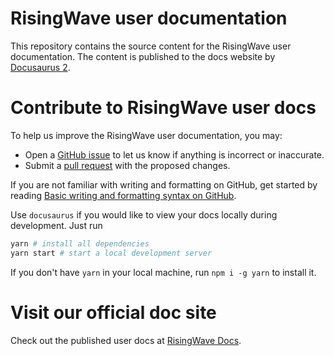 # RisingWave user documentation

This repository contains the source content for the RisingWave user documentation. The content is published to the docs website by [Docusaurus 2](https://docusaurus.io/).

# Contribute to RisingWave user docs

To help us improve the RisingWave user documentation, you may:

- Open a [GitHub issue](https://github.com/risingwavelabs/risingwave-docs/issues) to let us know if anything is incorrect or inaccurate.
- Submit a [pull request](https://github.com/risingwavelabs/risingwave-docs/pulls) with the proposed changes.

If you are not familiar with writing and formatting on GitHub, get started by reading [Basic writing and formatting syntax on GitHub](https://docs.github.com/en/get-started/writing-on-github/getting-started-with-writing-and-formatting-on-github/basic-writing-and-formatting-syntax).

Use `docusaurus` if you would like to view your docs locally during development. Just run

```sh 
yarn # install all dependencies
yarn start # start a local development server 
```

If you don't have `yarn` in your local machine, run `npm i -g yarn` to install it. 

# Visit our official doc site

Check out the published user docs at [RisingWave Docs](https://www.risingwave.dev/).
